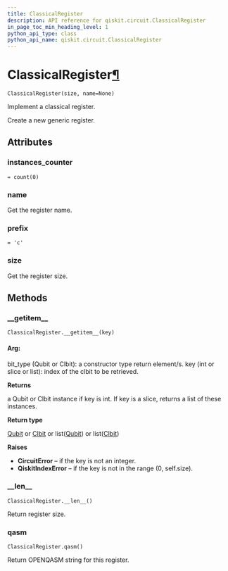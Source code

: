 ```yaml
---
title: ClassicalRegister
description: API reference for qiskit.circuit.ClassicalRegister
in_page_toc_min_heading_level: 1
python_api_type: class
python_api_name: qiskit.circuit.ClassicalRegister
---
```


# ClassicalRegister[¶](#classicalregister "Permalink to this headline")

<span id="qiskit.circuit.ClassicalRegister" />

`ClassicalRegister(size, name=None)`

Implement a classical register.

Create a new generic register.

## Attributes

### instances\_counter

<span id="qiskit.circuit.ClassicalRegister.instances_counter" />

`= count(0)`

### name

Get the register name.

### prefix

<span id="qiskit.circuit.ClassicalRegister.prefix" />

`= 'c'`

### size

Get the register size.

## Methods

### \_\_getitem\_\_

<span id="qiskit.circuit.ClassicalRegister.__getitem__" />

`ClassicalRegister.__getitem__(key)`

#### Arg:

bit\_type (Qubit or Clbit): a constructor type return element/s. key (int or slice or list): index of the clbit to be retrieved.

**Returns**

a Qubit or Clbit instance if key is int. If key is a slice, returns a list of these instances.

**Return type**

[Qubit](qiskit.circuit.Qubit "qiskit.circuit.Qubit") or [Clbit](qiskit.circuit.Clbit "qiskit.circuit.Clbit") or list([Qubit](qiskit.circuit.Qubit "qiskit.circuit.Qubit")) or list([Clbit](qiskit.circuit.Clbit "qiskit.circuit.Clbit"))

**Raises**

*   **CircuitError** – if the key is not an integer.
*   **QiskitIndexError** – if the key is not in the range (0, self.size).

### \_\_len\_\_

<span id="qiskit.circuit.ClassicalRegister.__len__" />

`ClassicalRegister.__len__()`

Return register size.

### qasm

<span id="qiskit.circuit.ClassicalRegister.qasm" />

`ClassicalRegister.qasm()`

Return OPENQASM string for this register.

